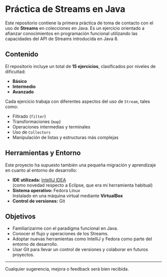 # Práctica de Streams en Java

Este repositorio contiene la primera práctica de toma de contacto con el uso de **Streams** en colecciones en Java. Es un ejercicio orientado a afianzar conocimientos en programación funcional utilizando las capacidades del API de Streams introducida en Java 8.

## Contenido

El repositorio incluye un total de **15 ejercicios**, clasificados por niveles de dificultad:

- **Básico**
- **Intermedio**
- **Avanzado**

Cada ejercicio trabaja con diferentes aspectos del uso de `Stream`, tales como:

- Filtrado (`filter`)
- Transformaciones (`map`)
- Operaciones intermedias y terminales
- Uso de `Collectors`
- Manipulación de listas y estructuras más complejas

## Herramientas y Entorno

Este proyecto ha supuesto también una pequeña migración y aprendizaje en cuanto al entorno de desarrollo:

- **IDE utilizada:** [IntelliJ IDEA](https://www.jetbrains.com/idea/)  
  (como novedad respecto a Eclipse, que era mi herramienta habitual)
- **Sistema operativo:** Fedora Linux  
  Instalado en una máquina virtual mediante **VirtualBox**
- **Control de versiones:** Git

## Objetivos

- Familiarizarme con el paradigma funcional en Java.
- Conocer el flujo y operaciones de los Streams.
- Adoptar nuevas herramientas como IntelliJ y Fedora como parte del entorno de desarrollo.
- Usar Git para llevar un control de versiones y colaborar en futuros proyectos.

---

Cualquier sugerencia, mejora o feedback será bien recibida.
